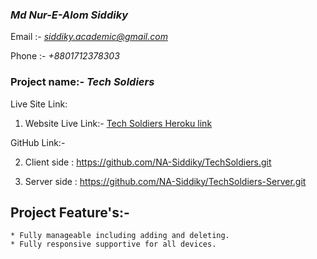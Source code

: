 ### *Md Nur-E-Alom Siddiky*

 Email :- *siddiky.academic@gmail.com*

 Phone :- *+8801712378303*
 
### Project name:- *Tech Soldiers*

Live Site Link: 
1. Website Live Link:- [Tech Soldiers Heroku link](https://tech-soldiers.web.app/)

GitHub Link:-

2. Client side : https://github.com/NA-Siddiky/TechSoldiers.git

3. Server side : https://github.com/NA-Siddiky/TechSoldiers-Server.git

## Project Feature's:-

    * Fully manageable including adding and deleting.
    * Fully responsive supportive for all devices.


